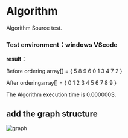 # Algorithm
 Algorithm Source test.

### Test environment：windows VScode

**result：**

Before ordering array[] = { 5 8 9 6 0 1 3 4 7 2 }

After orderingarray[]   = { 0 1 2 3 4 5 6 7 8 9 }

The Algorithm execution time is 0.000000S.

## add the graph structure

![graph](https://cdncontribute.geeksforgeeks.org/wp-content/uploads/undirectedgraph.png)